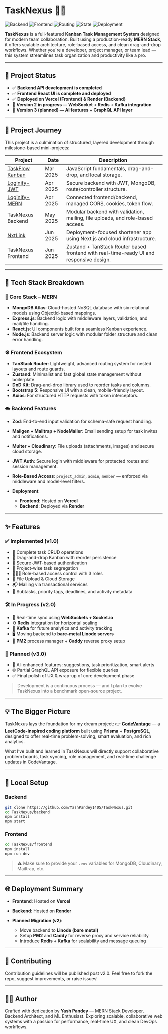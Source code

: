 # TaskNexus 🧠📌

![Backend](https://img.shields.io/badge/backend-complete-success)
![Frontend](https://img.shields.io/badge/frontend-complete-success)
![Routing](https://img.shields.io/badge/routing-TanStack_Router-blue)
![State](https://img.shields.io/badge/state-Zustand-purple)
![Deployment](https://img.shields.io/badge/deployment-Vercel_&_Render-green)

**TaskNexus** is a full-featured **Kanban Task Management System** designed for modern team collaboration. Built using a production-ready **MERN Stack**, it offers scalable architecture, role-based access, and clean drag-and-drop workflows. Whether you're a developer, project manager, or team lead — this system streamlines task organization and productivity like a pro.

---

## 🚀 Project Status

- ✅ **Backend API development is completed**
- ✅ **Frontend React UI is complete and deployed**
- ✅ **Deployed on Vercel (Frontend) & Render (Backend)**
- 🔄 **Version 2 in progress — WebSocket + Redis + Kafka integration**
- 🧠 **Version 3 (planned) — AI features + GraphQL API layer**

---

## 📖 Project Journey

This project is a culmination of structured, layered development through milestone-based mini-projects:

| Project                                                              | Date     | Description                                                                             |
| -------------------------------------------------------------------- | -------- | --------------------------------------------------------------------------------------- |
| [TaskFlow Kanban](https://github.com/YashPandey1405/TaskFlow-Kanban) | Mar 2025 | JavaScript fundamentals, drag-and-drop, and local storage.                              |
| [Loginify-JWT](https://github.com/YashPandey1405/Loginify-JWT)       | Apr 2025 | Secure backend with JWT, MongoDB, route/controller structure.                           |
| [Loginify-MERN](https://github.com/YashPandey1405/Loginify-MERN)     | Apr 2025 | Connected frontend/backend, managed CORS, cookies, token flow.                          |
| TaskNexus Backend                                                    | May 2025 | Modular backend with validation, mailing, file uploads, and role-based access.          |
| [NxtLink](https://github.com/YashPandey1405/NxtLink)                 | Jun 2025 | Deployment-focused shortener app using Next.js and cloud infrastructure.                |
| TaskNexus Frontend                                                   | Jun 2025 | Zustand + TanStack Router based frontend with real-time-ready UI and responsive design. |

---

## 🔧 Tech Stack Breakdown

### 📌 Core Stack – MERN

- **MongoDB Atlas**: Cloud-hosted NoSQL database with six relational models using ObjectId-based mappings.
- **Express.js**: Backend logic with middleware layers, validation, and mail/file handling.
- **React.js**: UI components built for a seamless Kanban experience.
- **Node.js**: Backend server logic with modular folder structure and clean error handling.

### ⚙️ Frontend Ecosystem

- **TanStack Router**: Lightweight, advanced routing system for nested layouts and route guards.
- **Zustand**: Minimalist and fast global state management without boilerplate.
- **DnD Kit**: Drag-and-drop library used to reorder tasks and columns.
- **Bootstrap 5**: Responsive UI with a clean, mobile-friendly layout.
- **Axios**: For structured HTTP requests with token interceptors.

### ☁️ Backend Features

- **Zod**: End-to-end input validation for schema-safe request handling.
- **Mailgen + Mailtrap + NodeMailer**: Email sending setup for task invites and notifications.
- **Multer + Cloudinary**: File uploads (attachments, images) and secure cloud storage.
- **JWT Auth**: Secure login with middleware for protected routes and session management.
- **Role-Based Access**: `project_admin`, `admin`, `member` — enforced via middleware and model-level filters.
- **Deployment**:

  - **Frontend**: Hosted on **Vercel**
  - **Backend**: Deployed via **Render**

---

## ✨ Features

### ✅ Implemented (v1.0)

- 🧠 Complete task CRUD operations
- 📌 Drag-and-drop Kanban with reorder persistence
- 🔐 Secure JWT-based authentication
- 🧾 Project-wise task segregation
- 🧑‍🤝‍🧑 Role-based access control with 3 roles
- 📎 File Upload & Cloud Storage
- 📬 Mailing via transactional services
- 📅 Subtasks, priority tags, deadlines, and activity metadata

### 🛠️ In Progress (v2.0)

- 🔁 Real-time sync using **WebSockets + Socket.io**
- ⚙️ **Redis** integration for horizontal scaling
- 🧪 **Kafka** for future analytics and activity tracking
- 🖥️ Moving backend to **bare-metal Linode servers**
- 🧩 **PM2** process manager + **Caddy** reverse proxy setup

### 🚀 Planned (v3.0)

- 🤖 AI-enhanced features: suggestions, task prioritization, smart alerts
- 🌐 Partial GraphQL API exposure for flexible queries
- ✅ Final polish of UX & wrap-up of core development phase

> Development is a continuous process — and I plan to evolve TaskNexus into a benchmark open-source project.

---

## 💡 The Bigger Picture

TaskNexus lays the foundation for my dream project:
👉 **[CodeVantage](https://github.com/YashPandey1405/CodeVantage)** — a **LeetCode-inspired coding platform** built using **Prisma** + **PostgreSQL**, designed to offer real-time problem-solving, smart evaluation, and rich analytics.

What I’ve built and learned in TaskNexus will directly support collaborative problem boards, task syncing, role management, and real-time challenge updates in CodeVantage.

---

## 🧪 Local Setup

### Backend

```bash
git clone https://github.com/YashPandey1405/TaskNexus.git
cd TaskNexus/backend
npm install
npm start
```

### Frontend

```bash
cd TaskNexus/frontend
npm install
npm run dev
```

> ⚠️ Make sure to provide your `.env` variables for MongoDB, Cloudinary, Mailtrap, etc.

---

## 🌐 Deployment Summary

- **Frontend**: Hosted on **Vercel**
- **Backend**: Hosted on **Render**
- **Planned Migration (v2)**:

  - Move backend to **Linode (bare metal)**
  - Setup **PM2** and **Caddy** for reverse proxy and service reliability
  - Introduce **Redis + Kafka** for scalability and message queuing

---

## 🤝 Contributing

Contribution guidelines will be published post v2.0.
Feel free to fork the repo, suggest improvements, or raise issues!

---

## 👨‍💻 Author

Crafted with dedication by **Yash Pandey** — MERN Stack Developer, Backend Architect, and ML Enthusiast.
Exploring scalable, collaborative web systems with a passion for performance, real-time UX, and clean DevOps workflows.

